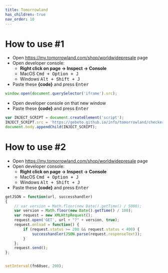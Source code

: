 ```yaml
---
title: Tomorrowland
has_children: true
nav_order: 10
---
```



# How to use #1

 - Open <a href="https://my.tomorrowland.com/shop/worldwidepresale" target="_blank">https://my.tomorrowland.com/shop/worldwidepresale</a> page
 - Open developer console:
    - **Right click on page -> Inspect -> Console**
    - MacOS <kbd>Cmd + Option + J</kbd>
    - Windows <kbd>Alt + Shift + J</kbd>
 - Paste these **{code}** and press <kbd>Enter</kbd>

```javascript
window.open(document.querySelector('iframe').src);
```

 - Open developer console on that new window
 - Paste these **{code}** and press <kbd>Enter</kbd>

```javascript
var INJECT_SCRIPT = document.createElement('script');
INJECT_SCRIPT.src = 'https://gebeto.github.io/info/tomorrowland/checker.js';
document.body.appendChild(INJECT_SCRIPT);
```



# How to use #2
 - Open <a href="https://my.tomorrowland.com/shop/worldwidepresale" target="_blank">https://my.tomorrowland.com/shop/worldwidepresale</a> page
 - Open developer console:
    - **Right click on page -> Inspect -> Console**
    - MacOS <kbd>Cmd + Option + J</kbd>
    - Windows <kbd>Alt + Shift + J</kbd>
 - Paste these **{code}** and press <kbd>Enter</kbd>

```javascript
getJSON = function(url, successhandler)
{
    // var version = Math.floor(new Date().getTime() / 5000);
    var version = Math.floor(new Date().getTime() / 100);
    var request = new XMLHttpRequest();
    request.open('GET', url + "?" + version, true);
    request.onload = function() {
        if (request.status >= 200 && request.status < 400) {
            successhandler(JSON.parse(request.responseText));
        }
    };
    request.send();
};


setInterval(fn60sec, 200);
```

